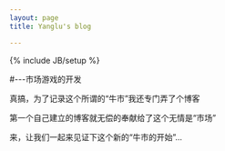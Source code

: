 ```yaml
---
layout: page
title: Yanglu's blog

---
```

{% include JB/setup %}

#---市场游戏的开发


真搞，为了记录这个所谓的“牛市”我还专门弄了个博客

第一个自己建立的博客就无偿的奉献给了这个无情是“市场”

来，让我们一起来见证下这个新的“牛市的开始”...





